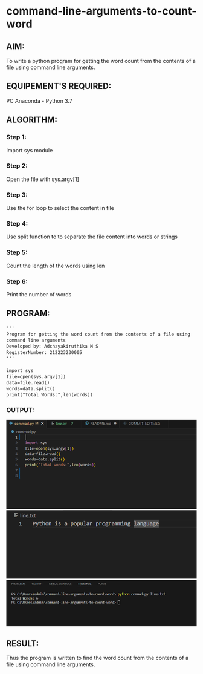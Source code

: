 # command-line-arguments-to-count-word
## AIM:
To write a python program for getting the word count from the contents of a file using command line arguments.
## EQUIPEMENT'S REQUIRED: 
PC
Anaconda - Python 3.7
## ALGORITHM: 
### Step 1:
Import sys module

### Step 2: 
 Open the file with sys.argv[1]

### Step 3: 
Use the for loop to select the content in file

### Step 4:  
Use split function to to separate the file content into words or strings

### Step 5: 
Count the length of the words using len

### Step 6: 
Print the number of words

## PROGRAM:
```
'''
Program for getting the word count from the contents of a file using command line arguments
Developed by: Adchayakiruthika M S
RegisterNumber: 212223230005
'''

import sys
file=open(sys.argv[1])
data=file.read()
words=data.split()
print("Total Words:",len(words))
```
### OUTPUT:
![Alt text](<line 3.png>)
![Alt text](<line 1.png>)
![Alt text](<line 2.png>)
## RESULT:
Thus the program is written to find the word count from the contents of a file using command line arguments.
